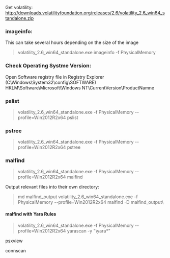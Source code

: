 Get volatility: http://downloads.volatilityfoundation.org/releases/2.6/volatility_2.6_win64_standalone.zip 

### imageinfo:

This can take several hours depending on the size of the image

> volatility_2.6_win64_standalone.exe imageinfo -f PhysicalMemory

### Check Operating Systme Version: 

Open Software registry file in Registry Explorer (C\Windows\System32\config\SOFTWARE)
HKLM\Software\Microsoft\Windows NT\CurrentVersion\ProductNamne


### pslist

> volatility_2.6_win64_standalone.exe -f PhysicalMemory --profile=Win2012R2x64 pslist

### pstree

> volatility_2.6_win64_standalone.exe -f PhysicalMemory --profile=Win2012R2x64 pstree


### malfind

> volatility_2.6_win64_standalone.exe -f PhysicalMemory --profile=Win2012R2x64 malfind

Output relevant files into their own directory:

> md malfind_output
> volatility_2.6_win64_standalone.exe -f PhysicalMemory --profile=Win2012R2x64 malfind -D malfind_output\

#### malfind with Yara Rules

> volatility_2.6_win64_standalone.exe -f PhysicalMemory --profile=Win2012R2x64 yarascan -y "\yara\*"


psxview

connscan

